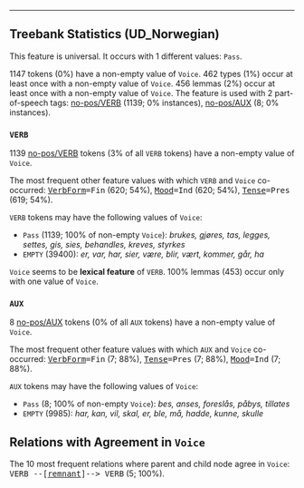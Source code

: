 

--------------------------------------------------------------------------------

## Treebank Statistics (UD_Norwegian)

This feature is universal.
It occurs with 1 different values: `Pass`.

1147 tokens (0%) have a non-empty value of `Voice`.
462 types (1%) occur at least once with a non-empty value of `Voice`.
456 lemmas (2%) occur at least once with a non-empty value of `Voice`.
The feature is used with 2 part-of-speech tags: [no-pos/VERB]() (1139; 0% instances), [no-pos/AUX]() (8; 0% instances).

### `VERB`

1139 [no-pos/VERB]() tokens (3% of all `VERB` tokens) have a non-empty value of `Voice`.

The most frequent other feature values with which `VERB` and `Voice` co-occurred: <tt><a href="VerbForm.html">VerbForm</a>=Fin</tt> (620; 54%), <tt><a href="Mood.html">Mood</a>=Ind</tt> (620; 54%), <tt><a href="Tense.html">Tense</a>=Pres</tt> (619; 54%).

`VERB` tokens may have the following values of `Voice`:

* `Pass` (1139; 100% of non-empty `Voice`): <em>brukes, gjøres, tas, legges, settes, gis, sies, behandles, kreves, styrkes</em>
* `EMPTY` (39400): <em>er, var, har, sier, være, blir, vært, kommer, går, ha</em>

`Voice` seems to be **lexical feature** of `VERB`. 100% lemmas (453) occur only with one value of `Voice`.

### `AUX`

8 [no-pos/AUX]() tokens (0% of all `AUX` tokens) have a non-empty value of `Voice`.

The most frequent other feature values with which `AUX` and `Voice` co-occurred: <tt><a href="VerbForm.html">VerbForm</a>=Fin</tt> (7; 88%), <tt><a href="Tense.html">Tense</a>=Pres</tt> (7; 88%), <tt><a href="Mood.html">Mood</a>=Ind</tt> (7; 88%).

`AUX` tokens may have the following values of `Voice`:

* `Pass` (8; 100% of non-empty `Voice`): <em>bes, anses, foreslås, påbys, tillates</em>
* `EMPTY` (9985): <em>har, kan, vil, skal, er, ble, må, hadde, kunne, skulle</em>

## Relations with Agreement in `Voice`

The 10 most frequent relations where parent and child node agree in `Voice`:
<tt>VERB --[<a href="../dep/remnant.html">remnant</a>]--> VERB</tt> (5; 100%).

